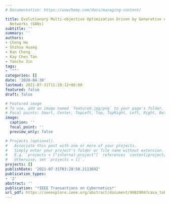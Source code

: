 ```yaml
---
# Documentation: https://wowchemy.com/docs/managing-content/

title: Evolutionary Multi-objective Optimization Driven by Generative Adversarial
  Networks (GANs)
subtitle: ''
summary: ''
authors:
- Cheng He
- Shihua Huang
- Ran Cheng
- Kay Chen Tan
- Yaochu Jin
tags:
- '""'
categories: []
date: '2020-04-30'
lastmod: 2021-07-31T11:28:12+08:00
featured: false
draft: false

# Featured image
# To use, add an image named `featured.jpg/png` to your page's folder.
# Focal points: Smart, Center, TopLeft, Top, TopRight, Left, Right, BottomLeft, Bottom, BottomRight.
image:
  caption: ''
  focal_point: ''
  preview_only: false

# Projects (optional).
#   Associate this post with one or more of your projects.
#   Simply enter your project's folder or file name without extension.
#   E.g. `projects = ["internal-project"]` references `content/project/deep-learning/index.md`.
#   Otherwise, set `projects = []`.
projects: []
publishDate: '2021-07-31T03:28:50.211369Z'
publication_types:
- '2'
abstract: ''
publication: '*IEEE Transactions on Cybernetics*'
url_pdf: https://ieeexplore.ieee.org/abstract/document/9082904?casa_token=m5dIaaXi2YcAAAAA:f9Td21b9s2S9bkqW1SFycw6vN_92TqV4oRQyaQ3BF9v2ZQA6GIRu6HN2ZJg17R30HMD40MnlIN-l
---
```

